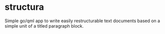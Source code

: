 structura
=========

Simple go/qml app to write easily restructurable text documents based on a simple unit of a titled paragraph block.
